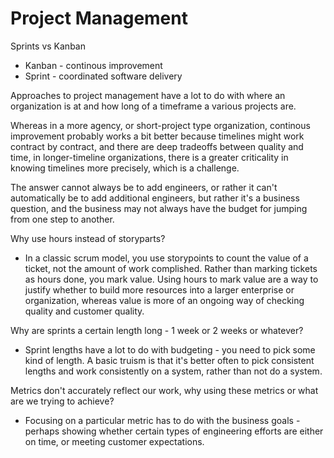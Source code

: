 # Project Management

Sprints vs Kanban

* Kanban - continous improvement
* Sprint - coordinated software delivery

Approaches to project management have a lot to do with where an organization is at and how long of a timeframe a various projects are.

Whereas in a more agency, or short-project type organization, continous improvement probably works a bit better because timelines might work contract by contract, and there are deep tradeoffs between quality and time, in longer-timeline organizations, there is a greater criticality in knowing timelines more precisely, which is a challenge.

The answer cannot always be to add engineers, or rather it can't automatically be to add additional engineers, but rather it's a business question, and the business may not always have the budget for jumping from one step to another.

Why use hours instead of storyparts?

* In a classic scrum model, you use storypoints to count the value of a ticket, not the amount of work complished. Rather than marking tickets as hours done, you mark value. Using hours to mark value are a way to justify whether to build more resources into a larger enterprise or organization, whereas value is more of an ongoing way of checking quality and customer quality.

Why are sprints a certain length long - 1 week or 2 weeks or whatever?

* Sprint lengths have a lot to do with budgeting - you need to pick some kind of length. A basic truism is that it's better often to pick consistent lengths and work consistently on a system, rather than not do a system.

Metrics don't accurately reflect our work, why using these metrics or what are we trying to achieve?

* Focusing on a particular metric has to do with the business goals - perhaps showing whether certain types of engineering efforts are either on time, or meeting customer expectations.

